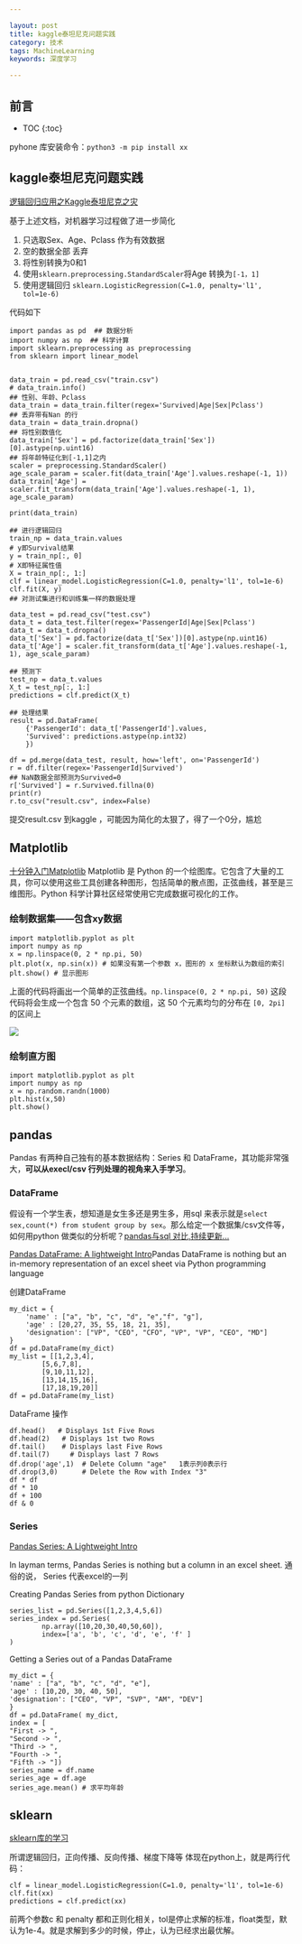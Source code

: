 ```yaml
---

layout: post
title: kaggle泰坦尼克问题实践
category: 技术
tags: MachineLearning
keywords: 深度学习

---
```


## 前言

* TOC
{:toc}

pyhone 库安装命令：`python3 -m pip install xx`

## kaggle泰坦尼克问题实践

[逻辑回归应用之Kaggle泰坦尼克之灾](https://blog.csdn.net/han_xiaoyang/article/details/49797143)

基于上述文档，对机器学习过程做了进一步简化

1. 只选取Sex、Age、Pclass 作为有效数据
2. 空的数据全部 丢弃
3. 将性别转换为0和1
4. 使用`sklearn.preprocessing.StandardScaler`将Age 转换为`[-1，1]`
5. 使用逻辑回归 `sklearn.LogisticRegression(C=1.0, penalty='l1', tol=1e-6)`

代码如下

    import pandas as pd  ## 数据分析  
    import numpy as np  ## 科学计算
    import sklearn.preprocessing as preprocessing
    from sklearn import linear_model


    data_train = pd.read_csv("train.csv")
    # data_train.info()
    ## 性别、年龄、Pclass
    data_train = data_train.filter(regex='Survived|Age|Sex|Pclass')
    ## 丢弃带有Nan 的行
    data_train = data_train.dropna()
    ## 将性别数值化
    data_train['Sex'] = pd.factorize(data_train['Sex'])[0].astype(np.uint16)
    ## 将年龄特征化到[-1,1]之内
    scaler = preprocessing.StandardScaler()
    age_scale_param = scaler.fit(data_train['Age'].values.reshape(-1, 1))
    data_train['Age'] = scaler.fit_transform(data_train['Age'].values.reshape(-1, 1), age_scale_param)

    print(data_train)

    ## 进行逻辑回归
    train_np = data_train.values
    # y即Survival结果
    y = train_np[:, 0]
    # X即特征属性值
    X = train_np[:, 1:]
    clf = linear_model.LogisticRegression(C=1.0, penalty='l1', tol=1e-6)
    clf.fit(X, y)
    ## 对测试集进行和训练集一样的数据处理

    data_test = pd.read_csv("test.csv")
    data_t = data_test.filter(regex='PassengerId|Age|Sex|Pclass')
    data_t = data_t.dropna()
    data_t['Sex'] = pd.factorize(data_t['Sex'])[0].astype(np.uint16)
    data_t['Age'] = scaler.fit_transform(data_t['Age'].values.reshape(-1, 1), age_scale_param)

    ## 预测下
    test_np = data_t.values
    X_t = test_np[:, 1:]
    predictions = clf.predict(X_t)

    ## 处理结果
    result = pd.DataFrame(
        {'PassengerId': data_t['PassengerId'].values,
        'Survived': predictions.astype(np.int32)
        })

    df = pd.merge(data_test, result, how='left', on='PassengerId')
    r = df.filter(regex='PassengerId|Survived')
    ## NaN数据全部预测为Survived=0
    r['Survived'] = r.Survived.fillna(0)
    print(r)
    r.to_csv("result.csv", index=False)

提交result.csv 到kaggle ，可能因为简化的太狠了，得了一个0分，尴尬



## Matplotlib

[十分钟入门Matplotlib](https://codingpy.com/article/a-quick-intro-to-matplotlib/) Matplotlib 是 Python 的一个绘图库。它包含了大量的工具，你可以使用这些工具创建各种图形，包括简单的散点图，正弦曲线，甚至是三维图形。Python 科学计算社区经常使用它完成数据可视化的工作。

### 绘制数据集——包含xy数据

    import matplotlib.pyplot as plt
    import numpy as np
    x = np.linspace(0, 2 * np.pi, 50)
    plt.plot(x, np.sin(x)) # 如果没有第一个参数 x，图形的 x 坐标默认为数组的索引
    plt.show() # 显示图形

上面的代码将画出一个简单的正弦曲线。`np.linspace(0, 2 * np.pi, 50)` 这段代码将会生成一个包含 50 个元素的数组，这 50 个元素均匀的分布在 `[0, 2pi]` 的区间上

![](/public/upload/machine/sin.png)

### 绘制直方图

    import matplotlib.pyplot as plt
    import numpy as np
    x = np.random.randn(1000)
    plt.hist(x,50)
    plt.show()

## pandas

Pandas 有两种自己独有的基本数据结构：Series 和 DataFrame，其功能非常强大，**可以从execl/csv 行列处理的视角来入手学习**。

### DataFrame

假设有一个学生表，想知道是女生多还是男生多，用sql 来表示就是`select sex,count(*) from student group by sex`。那么给定一个数据集/csv文件等，如何用python 做类似的分析呢？[pandas与sql 对比,持续更新...](https://blog.csdn.net/weixin_39791387/article/details/81391621)


[Pandas DataFrame: A lightweight Intro](https://towardsdatascience.com/pandas-dataframe-a-lightweight-intro-680e3a212b96)Pandas DataFrame is nothing but an in-memory representation of an excel sheet via Python programming language

创建DataFrame

    my_dict = { 
        'name' : ["a", "b", "c", "d", "e","f", "g"],
        'age' : [20,27, 35, 55, 18, 21, 35],
        'designation': ["VP", "CEO", "CFO", "VP", "VP", "CEO", "MD"]
    }
    df = pd.DataFrame(my_dict)
    my_list = [[1,2,3,4],
            [5,6,7,8],
            [9,10,11,12],
            [13,14,15,16],
            [17,18,19,20]]
    df = pd.DataFrame(my_list)

DataFrame 操作

    df.head()   # Displays 1st Five Rows
    df.head(2)   # Displays 1st two Rows
    df.tail()    # Displays last Five Rows
    df.tail(7)     # Displays last 7 Rows
    df.drop('age',1)  # Delete Column "age"   1表示列0表示行
    df.drop(3,0)      # Delete the Row with Index "3"
    df * df
    df * 10
    df + 100
    df & 0

### Series

[Pandas Series: A Lightweight Intro](https://towardsdatascience.com/pandas-series-a-lightweight-intro-b7963a0d62a2)

In layman terms, Pandas Series is nothing but a column in an excel sheet.  通俗的说， Series 代表excel的一列

Creating Pandas Series from python Dictionary

    series_list = pd.Series([1,2,3,4,5,6])
    series_index = pd.Series(
            np.array([10,20,30,40,50,60]), 
            index=['a', 'b', 'c', 'd', 'e', 'f' ] 
    )

Getting a Series out of a Pandas DataFrame

    my_dict = { 
    'name' : ["a", "b", "c", "d", "e"],
    'age' : [10,20, 30, 40, 50],
    'designation': ["CEO", "VP", "SVP", "AM", "DEV"]
    }
    df = pd.DataFrame( my_dict, 
    index = [
    "First -> ",
    "Second -> ", 
    "Third -> ", 
    "Fourth -> ", 
    "Fifth -> "])
    series_name = df.name
    series_age = df.age
    series_age.mean() # 求平均年龄


## sklearn

[sklearn库的学习](https://blog.csdn.net/u014248127/article/details/78885180)

所谓逻辑回归，正向传播、反向传播、梯度下降等 体现在python上，就是两行代码：

    
    clf = linear_model.LogisticRegression(C=1.0, penalty='l1', tol=1e-6)
    clf.fit(xx)
    predictions = clf.predict(xx)


前两个参数c 和 penalty 都和正则化相关，tol是停止求解的标准，float类型，默认为1e-4。就是求解到多少的时候，停止，认为已经求出最优解。







